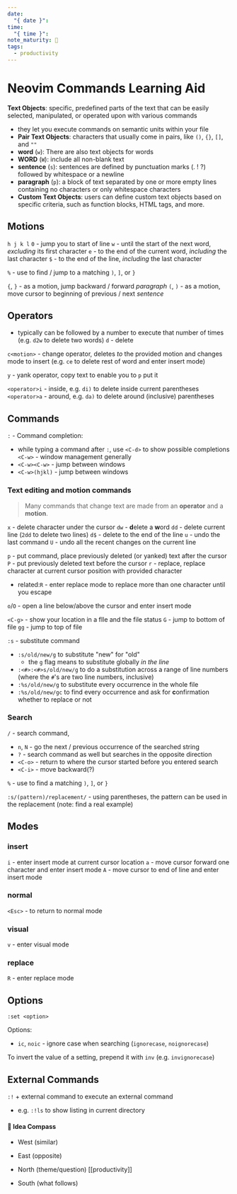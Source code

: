 ```yaml
---
date:
  "{ date }": 
time:
  "{ time }": 
note_maturity: 🌱
tags:
  - productivity
---
```

# Neovim Commands Learning Aid

**Text Objects**: specific, predefined parts of the text that can be easily selected, manipulated, or operated upon with various commands
- they let you execute commands on semantic units within your file
- **Pair Text Objects**: characters that usually come in pairs, like `()`, `{}`, `[]`, and `""`
- **word** (`w`): There are also text objects for words
- **WORD** (`W`): include all non-blank text
- **sentence** (`s`): sentences are defined by punctuation marks (. ! ?) followed by whitespace or a newline
- **paragraph** (`p`): a block of text separated by one or more empty lines containing no characters or only whitespace characters
- **Custom Text Objects**: users can define custom text objects based on specific criteria, such as function blocks, HTML tags, and more.

## Motions

`h j k l`
`0` - jump you to start of line
`w` - until the start of the next word, *excluding* its first character
`e` - to the end of the current word, *including* the last character
`$` - to the end of the line, *including* the last character 

`%` - use to find / jump to a matching `)`, `]`, or `}`

`{`, `}` - as a motion, jump backward / forward *paragraph*
`(`, `)` - as a motion, move cursor to beginning of previous / next *sentence*

## Operators

- typically can be followed by a number to execute that number of times (e.g. `d2w` to delete two words)
`d` - delete

`c<motion>` - change operator, deletes *to* the provided motion and changes mode to insert (e.g. `ce` to delete rest of word and enter insert mode)

`y` - yank operator, copy text to enable you to `p` put it

`<operator>i` - inside, e.g. `di)` to delete inside current parentheses
`<operator>a` - around, e.g. `da)` to delete around (inclusive) parentheses

## Commands

`:` - 
Command completion:
- while typing a command after `:`, use `<C-d>` to show possible completions
`<C-w>` - window management generally
- `<C-w><C-w>` - jump between windows
- `<C-w>(hjkl)` - jump between windows


### Text editing and motion commands

> Many commands that change text are made from an **operator** and a **motion**.

`x` - delete character under the cursor
`dw` - **d**elete a **w**ord
`dd` - delete current line (`2dd` to delete two lines)
`d$` - delete to the end of the line
`u` - undo the last command
`U` - undo all the recent changes on the current line

`p` - put command, place previously deleted (or yanked) text after the cursor
`P` - put previously deleted text before the cursor
`r` - replace, replace character at current cursor position with provided character
- related:`R` - enter replace mode to replace more than one character until you escape

`o`/`O` - open a line below/above the cursor and enter insert mode

`<C-g>` - show your location in a fIle and the file status
`G` - jump to bottom of file
`gg` - jump to top of file

`:s` - substitute command
- `:s/old/new/g` to substitute "new" for "old"
	- the `g` flag means to substitute globally *in the line*
- `:<#>:<#>s/old/new/g` to do a substitution across a range of line numbers (where the `#`'s are two line numbers, inclusive)
- `:%s/old/new/g` to substitute every occurrence in the whole file
- `:%s/old/new/gc` to find every occurrence and ask for **c**onfirmation whether to replace or not

### Search
`/` - search command, 
- `n`, `N` - go the next / previous occurrence of the searched string
- `?` - search command as well but searches in the opposite direction
- `<C-o>` - return to where the cursor started before you entered search
- `<C-i>` - move backward(?)

`%` - use to find a matching `)`, `]`, or `}`

`:s/(pattern)/replacement/` - using parentheses, the pattern can be used in the replacement (note: find a real example)

## Modes

### insert

`i` - enter insert mode at current cursor location
`a` - move cursor forward one character and enter insert mode
`A` - move cursor to end of line and enter insert mode 

### normal

`<Esc>` - to return to normal mode

### visual

`v` - enter visual mode

### replace

`R` - enter replace mode


## Options

`:set <option>`

Options:
- `ic`, `noic` - ignore case when searching (`ignorecase`, `noignorecase`)

To invert the value of a setting, prepend it with `inv` (e.g. `invignorecase`)


## External Commands

`:!` + external command to execute an external command
- e.g. `:!ls` to show listing in current directory













#### 🧭  Idea Compass
- West  (similar) 

- East (opposite)

- North (theme/question)
[[productivity]]
- South (what follows)
